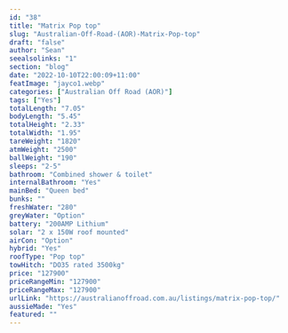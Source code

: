 ```yaml
---
id: "38"
title: "Matrix Pop top"
slug: "Australian-Off-Road-(AOR)-Matrix-Pop-top"
draft: "false"
author: "Sean"
seealsolinks: "1"
section: "blog"
date: "2022-10-10T22:00:09+11:00"
featImage: "jayco1.webp"
categories: ["Australian Off Road (AOR)"]
tags: ["Yes"]
totalLength: "7.05"
bodyLength: "5.45"
totalHeight: "2.33"
totalWidth: "1.95"
tareWeight: "1820"
atmWeight: "2500"
ballWeight: "190"
sleeps: "2-5"
bathroom: "Combined shower & toilet"
internalBathroom: "Yes"
mainBed: "Queen bed"
bunks: ""
freshWater: "280"
greyWater: "Option"
battery: "200AMP Lithium"
solar: "2 x 150W roof mounted"
airCon: "Option"
hybrid: "Yes"
roofType: "Pop top"
towHitch: "DO35 rated 3500kg"
price: "127900"
priceRangeMin: "127900"
priceRangeMax: "127900"
urlLink: "https://australianoffroad.com.au/listings/matrix-pop-top/"
aussieMade: "Yes"
featured: ""
---
```

